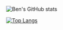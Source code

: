 <!--
**benea11/benea11** is a ✨ _special_ ✨ repository because its `README.md` (this file) appears on your GitHub profile.

Here are some ideas to get you started:

- 🔭 I’m currently working on ...
- 🌱 I’m currently learning ...
- 👯 I’m looking to collaborate on ...
- 🤔 I’m looking for help with ...
- 💬 Ask me about ...
- 📫 How to reach me: ...
- 😄 Pronouns: ...
- ⚡ Fun fact: ...
-->

![Ben's GitHub stats](https://github-readme-stats.vercel.app/api?username=benea11&show_icons=true&count_private=true&hide_border=true)

[![Top Langs](https://github-readme-stats.vercel.app/api/top-langs/?username=benea11&count_private=true&hide_border=true)](https://github.com/anuraghazra/github-readme-stats)
